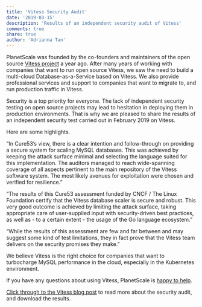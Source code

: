 ```yaml
---
title: 'Vitess Security Audit'
date: '2019-03-15'
description: 'Results of an independent security audit of Vitess'
comments: true
share: true
author: 'Adrianna Tan'
---
```


PlanetScale was founded by the co-founders and maintainers of the open source [Vitess project](https://vitess.io) a year ago. After many years of working with companies that want to run open source Vitess, we saw the need to build a multi-cloud Database-as-a-Service based on Vitess. We also provide professional services and support to companies that want to migrate to, and run production traffic in Vitess.

Security is a top priority for everyone. The lack of independent security testing on open source projects may lead to hesitation in deploying them in production environments. That is why we are pleased to share the results of an independent security test carried out in February 2019 on Vitess. 

Here are some highlights.

“In Cure53’s view, there is a clear intention and follow-through on providing a secure system for scaling MySQL databases. This was achieved by keeping the attack surface minimal and selecting the language suited for this implementation. The auditors managed to reach wide-spanning coverage of all aspects pertinent to the main repository of the Vitess software system. The most likely avenues for exploitation were chosen and verified for resilience.”

“The results of this Cure53 assessment funded by CNCF / The Linux Foundation certify that the Vitess database scaler is secure and robust. This very good outcome is achieved by limiting the attack surface, taking appropriate care of user-supplied input with security-driven best practices, as well as - to a certain extent - the usage of the Go language ecosystem.”

“While the results of this assessment are few and far between and may suggest some kind of test limitations, they in fact prove that the Vitess team delivers on the security promises they make.”

We believe Vitess is the right choice for companies that want to turbocharge MySQL performance in the cloud, especially in the Kubernetes environment. 

If you have any questions about using Vitess, PlanetScale is [happy to help](https://planetscale.com/contact).

[Click through to the Vitess blog post](https://vitess.io/blog/2019-03-12-vitess-security-audit/) to read more about the security audit, and download the results.


